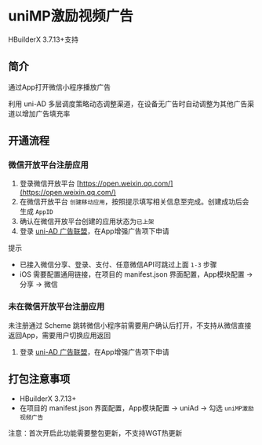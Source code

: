 # uniMP激励视频广告

HBuilderX 3.7.13+支持

## 简介

通过App打开微信小程序播放广告

利用 uni-AD 多层调度策略动态调整渠道，在设备无广告时自动调整为其他广告渠道以增加广告填充率


## 开通流程

### 微信开放平台注册应用

1. 登录微信开放平台 [https://open.weixin.qq.com/](https://open.weixin.qq.com/)
2. 在微信开放平台 `创建移动应用`，按照提示填写相关信息至完成。创建成功后会生成 `AppID`
3. 确认在微信开放平台创建的应用状态为`已上架`
4. 登录 [uni-AD 广告联盟](https://uniad.dcloud.net.cn)，在App增强广告项下申请

提示
- 已接入微信分享、登录、支付、任意微信API可跳过上面 `1-3` 步骤
- iOS 需要配置通用链接，在项目的 manifest.json 界面配置，App模块配置 -> 分享 -> 微信


### 未在微信开放平台注册应用

未注册通过 Scheme 跳转微信小程序前需要用户确认后打开，不支持从微信直接返回App，需要用户切换应用返回

1. 登录 [uni-AD 广告联盟](https://uniad.dcloud.net.cn)，在App增强广告项下申请

## 打包注意事项

- HBuilderX 3.7.13+
- 在项目的 manifest.json 界面配置，App模块配置 -> uniAd -> 勾选 `uniMP激励视频广告`

注意：首次开启此功能需要整包更新，不支持WGT热更新

